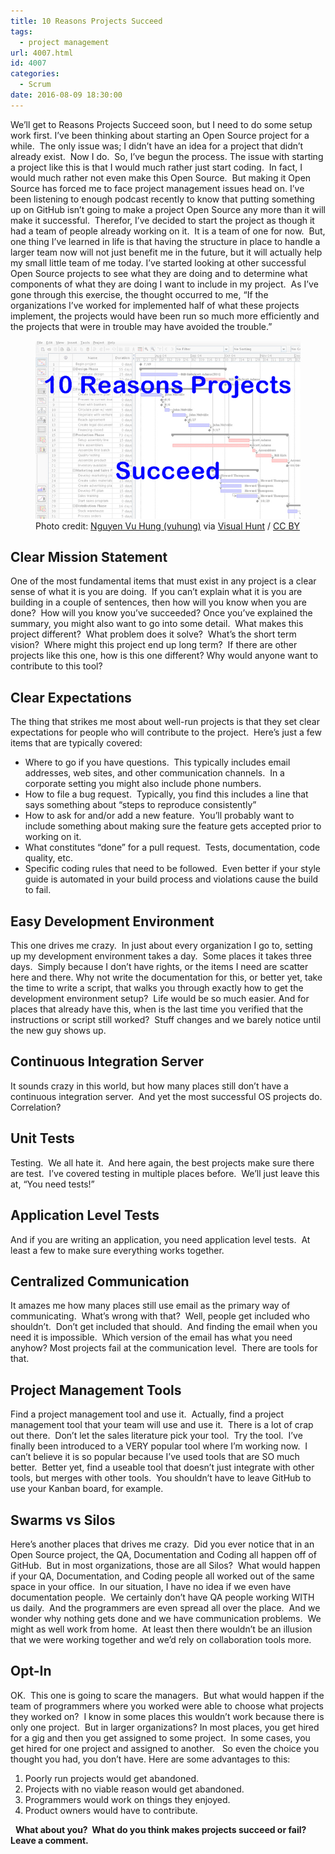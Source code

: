 ```yaml
---
title: 10 Reasons Projects Succeed
tags:
  - project management
url: 4007.html
id: 4007
categories:
  - Scrum
date: 2016-08-09 18:30:00
---
```


We’ll get to Reasons Projects Succeed soon, but I need to do some setup work first. I’ve been thinking about starting an Open Source project for a while.  The only issue was; I didn’t have an idea for a project that didn’t already exist.  Now I do.  So, I’ve begun the process. The issue with starting a project like this is that I would much rather just start coding.  In fact, I would much rather not even make this Open Source.  But making it Open Source has forced me to face project management issues head on. I’ve been listening to enough podcast recently to know that putting something up on GitHub isn’t going to make a project Open Source any more than it will make it successful.  Therefor, I’ve decided to start the project as though it had a team of people already working on it.  It is a team of one for now.  But, one thing I’ve learned in life is that having the structure in place to handle a larger team now will not just benefit me in the future, but it will actually help my small little team of me today. I’ve started looking at other successful Open Source projects to see what they are doing and to determine what components of what they are doing I want to include in my project.  As I’ve gone through this exercise, the thought occurred to me, “If the organizations I’ve worked for implemented half of what these projects implement, the projects would have been run so much more efficiently and the projects that were in trouble may have avoided the trouble.” <figure>![](/uploads/2016/07/image-5.png "10 Reasons Projects Succeed")<figcaption>Photo credit: [Nguyen Vu Hung (vuhung)](//www.flickr.com/photos/vuhung/8576985602/) via [Visual Hunt](//visualhunt.com) / [CC BY](//creativecommons.org/licenses/by/2.0/)</figcaption></figure>

<!-- more --> 

Clear Mission Statement
-----------------------

One of the most fundamental items that must exist in any project is a clear sense of what it is you are doing.  If you can’t explain what it is you are building in a couple of sentences, then how will you know when you are done?  How will you know you’ve succeeded? Once you’ve explained the summary, you might also want to go into some detail.  What makes this project different?  What problem does it solve?  What’s the short term vision?  Where might this project end up long term?  If there are other projects like this one, how is this one different? Why would anyone want to contribute to this tool?

Clear Expectations
------------------

The thing that strikes me most about well-run projects is that they set clear expectations for people who will contribute to the project.  Here’s just a few items that are typically covered:

*   Where to go if you have questions.  This typically includes email addresses, web sites, and other communication channels.  In a corporate setting you might also include phone numbers.
*   How to file a bug request.  Typically, you find this includes a line that says something about “steps to reproduce consistently”
*   How to ask for and/or add a new feature.  You’ll probably want to include something about making sure the feature gets accepted prior to working on it.
*   What constitutes “done” for a pull request.  Tests, documentation, code quality, etc.
*   Specific coding rules that need to be followed.  Even better if your style guide is automated in your build process and violations cause the build to fail.

Easy Development Environment
----------------------------

This one drives me crazy.  In just about every organization I go to, setting up my development environment takes a day.  Some places it takes three days.  Simply because I don’t have rights, or the items I need are scatter here and there. Why not write the documentation for this, or better yet, take the time to write a script, that walks you through exactly how to get the development environment setup?  Life would be so much easier. And for places that already have this, when is the last time you verified that the instructions or script still worked?  Stuff changes and we barely notice until the new guy shows up.

Continuous Integration Server
-----------------------------

It sounds crazy in this world, but how many places still don’t have a continuous integration server.  And yet the most successful OS projects do.  Correlation?

Unit Tests
----------

Testing.  We all hate it.  And here again, the best projects make sure there are test.  I’ve covered testing in multiple places before.  We’ll just leave this at, “You need tests!”

Application Level Tests
-----------------------

And if you are writing an application, you need application level tests.  At least a few to make sure everything works together.

Centralized Communication
-------------------------

It amazes me how many places still use email as the primary way of communicating.  What’s wrong with that?  Well, people get included who shouldn’t.  Don’t get included that should.  And finding the email when you need it is impossible.  Which version of the email has what you need anyhow? Most projects fail at the communication level.  There are tools for that.

Project Management Tools
------------------------

Find a project management tool and use it.  Actually, find a project management tool that your team will use and use it.  There is a lot of crap out there.  Don’t let the sales literature pick your tool.  Try the tool.  I’ve finally been introduced to a VERY popular tool where I’m working now.  I can’t believe it is so popular because I’ve used tools that are SO much better.  Better yet, find a useable tool that doesn’t just integrate with other tools, but merges with other tools.  You shouldn’t have to leave GitHub to use your Kanban board, for example.

Swarms vs Silos
---------------

Here’s another places that drives me crazy.  Did you ever notice that in an Open Source project, the QA, Documentation and Coding all happen off of GitHub.  But in most organizations, those are all Silos?  What would happen if your QA, Documentation, and Coding people all worked out of the same space in your office.  In our situation, I have no idea if we even have documentation people.  We certainly don’t have QA people working WITH us daily.  And the programmers are even spread all over the place.  And we wonder why nothing gets done and we have communication problems.  We might as well work from home.  At least then there wouldn’t be an illusion that we were working together and we’d rely on collaboration tools more.

Opt-In
------

OK.  This one is going to scare the managers.  But what would happen if the team of programmers where you worked were able to choose what projects they worked on?  I know in some places this wouldn’t work because there is only one project.  But in larger organizations? In most places, you get hired for a gig and then you get assigned to some project.  In some cases, you get hired for one project and assigned to another.   So even the choice you thought you had, you don’t have. Here are some advantages to this:

1.  Poorly run projects would get abandoned.
2.  Projects with no viable reason would get abandoned.
3.  Programmers would work on things they enjoyed.
4.  Product owners would have to contribute.

  **What about you?  What do you think makes projects succeed or fail?  Leave a comment.**
